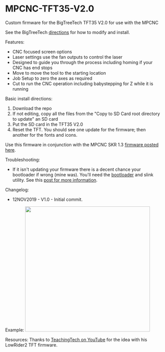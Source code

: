# MPCNC-TFT35-V2.0
Custom firmware for the BigTreeTech TFT35 V2.0 for use with the MPCNC

See the BigTreeTech <a href="https://github.com/bigtreetech/BIGTREETECH-TouchScreenFirmware">directions</a> for how to modify and install.

Features:
* CNC focused screen options
* Laser settings use the fan outputs to control the laser
* Designed to guide you through the process including homing if your CNC has end stops
* Move to move the tool to the starting location
* Job Setup to zero the axes as required
* Cut to run the CNC operation including babystepping for Z while it is running

Basic install directions:
1. Download the repo
2. If not editing, copy all the files from the "Copy to SD Card root directory to update" an SD card
3. Put the SD card in the TFT35 V2.0
4. Reset the TFT. You should see one update for the firmware; then another for the fonts and icons.

Use this firmware in conjunction with the MPCNC SKR 1.3 <a href="https://github.com/BlomsD/MPCNC-SKR1.3-TMC2208UART">firmware posted here</a>.

Troubleshooting:
* If it isn't updating your firmware there is a decent chance your bootloader if wrong (mine was). You'll need the <a href="https://github.com/bigtreetech/BIGTREETECH-TouchScreenFirmware/tree/master/TFT35_V2%20Bootloader%20fix">bootloader</a> and slink utility. See this <a href="https://github.com/bigtreetech/BIGTREETECH-TouchScreenFirmware/issues/24#issuecomment-550535410">post for more information</a>.

Changelog:
* 12NOV2019 - V1.0 - Initial commit.

Example:
<img src="https://imghst.gpsfiledepot.com/1573595052.jpg" width="400">

Resources:
Thanks to <a href="https://www.youtube.com/channel/UCbgBDBrwsikmtoLqtpc59Bw">TeachingTech on YouTube</a> for the idea with his LowRider2 TFT firmware.
